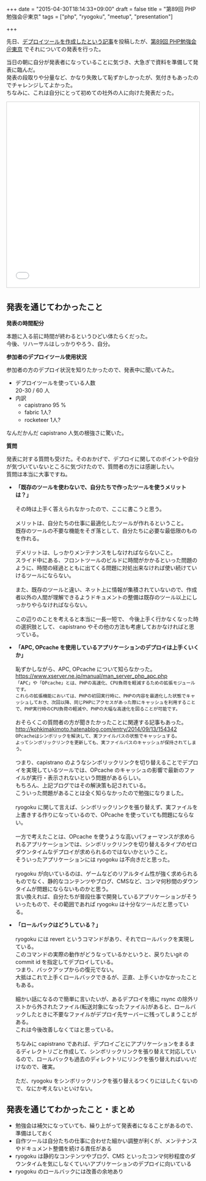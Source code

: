 +++
date = "2015-04-30T18:14:33+09:00"
draft = false
title = "第89回 PHP勉強会＠東京"
tags = ["php", "ryogoku", "meetup", "presentation"]

+++

先日、[デプロイツールを作成したという記事](/i-made-a-deployment-tool-ryogoku/)を投稿したが、[第89回 PHP勉強会＠東京](https://phpstudy.doorkeeper.jp/events/23826) でそれについての発表を行った。  
<!--more-->

当日の朝に自分が発表者になっていることに気づき、大急ぎで資料を準備して発表に臨んだ。  
発表の段取りや分量など、かなり失敗して恥ずかしかったが、気付きもあったのでチャレンジしてよかった。  
ちなみに、これは自分にとって初めての社外の人に向けた発表だった。  

<iframe src="//www.slideshare.net/slideshow/embed_code/key/tIIytx7ajztnz5" width="595" height="485" frameborder="0" marginwidth="0" marginheight="0" scrolling="no" style="border:1px solid #CCC; border-width:1px; margin-bottom:5px; max-width: 100%;" allowfullscreen> </iframe>

## 発表を通じてわかったこと

**発表の時間配分**

本題に入る前に時間が終わるというひどい体たらくだった。  
今後、リハーサルはしっかりやろう、自分。  

**参加者のデプロイツール使用状況**

参加者の方のデプロイ状況を知りたかったので、発表中に聞いてみた。  

- デプロイツールを使っている人数  
20-30 / 60 人  
- 内訳  
  - capistrano 95 %
  - fabric 1人?
  - rocketeer 1人?

なんだかんだ capistrano 人気の根強さに驚いた。

**質問**

発表に対する質問も受けた。そのおかげで、デプロイに関してのポイントや自分が気づいていないところに気づけたので、質問者の方には感謝したい。  
質問は本当に大事ですね。  

- **「既存のツールを使わないで、自分たちで作ったツールを使うメリットは？」**<br />  
その時は上手く答えられなかったので、ここに書こうと思う。<br />  
メリットは、自分たちの仕事に最適化したツールが作れるということ。  
既存のツールの不要な機能をそぎ落として、自分たちに必要な最低限のものを作れる。<br />  
デメリットは、しっかりメンテナンスをしなければならないこと。  
スライド中にある、フロントツールのビルドに時間がかかるといった問題のように、時間の経過とともに出てくる問題に対処出来なければ使い続けていけるツールにならない。<br />  
また、既存のツールと違い、ネット上に情報が集積されていないので、作成者以外の人間が理解できるようドキュメントの整備は既存のツール以上にしっかりやらなければならない。<br />  
この辺りのことを考えると本当に一長一短で、 今後上手く行かなくなった時の選択肢として、 capistrano やその他の方法も考慮しておかなければと思っている。<br />  
- **「APC, OPcache を使用しているアプリケーションのデプロイは上手くいくか」**<br />  
恥ずかしながら、APC, OPcache について知らなかった。  
<https://www.xserver.ne.jp/manual/man_server_php_apc.php>  
`「APC」や「OPcache」とは、PHPの高速化、CPU負荷を軽減するための拡張モジュールです。`  
`これらの拡張機能においては、PHPの初回実行時に、PHPの内容を最適化した状態でキャッシュしておき、次回以降、同じPHPにアクセスがあった際にキャッシュを利用することで、PHP実行時のCPU負荷の軽減や、PHPの大幅な高速化を図ることが可能です。`<br />  
おそらくこの質問者の方が聞きたかったことに関連する記事もあった。  
<http://kohkimakimoto.hatenablog.com/entry/2014/09/13/154342>  
`OPcacheはシンボリックを解決して、実ファイルパスの状態でキャッシュする。`  
`よってシンボリックリンクを更新しても、実ファイルパスのキャッシュが保持されてしまう。`<br />  
つまり、capistrano のようなシンボリックリンクを切り替えることでデプロイを実現しているツールでは、OPcache のキャッシュの影響で最新のファイルが実行・表示されないという問題があるらしい。  
もちろん、上記ブログではその解決策も記されている。  
こういった問題があることは全く知らなかったので勉強になりました。<br />  
ryogoku に関して言えば、シンボリックリンクを張り替えず、実ファイルを上書きする作りになっているので、OPcache を使っていても問題にならない。<br />  
一方で考えたことは、OPcache を使うような高いパフォーマンスが求められるアプリケーションでは、シンボリックリンクを切り替えるタイプのゼロダウンタイムなデプロイが求められるのではないかということ。  
そういったアプリケーションには ryogoku は不向きだと思った。<br />  
ryogoku が向いているのは、ゲームなどのリアルタイム性が強く求められるものでなく、静的なコンテンツやブログ、CMSなど、コンマ何秒間のダウンタイムが問題にならないものかと思う。  
言い換えれば、自分たちが普段仕事で開発しているアプリケーションがそういったもので、その範囲であれば ryogoku は十分なツールだと思っている。  

- **「ロールバックはどうしている？」**<br />  
ryogoku には revert というコマンドがあり、それでロールバックを実現している。  
このコマンドの実際の動作がどうなっているかというと、戻りたいgit の commit id を指定してデプロイしている。  
つまり、バックアップからの復元でない。  
大抵はこれで上手くロールバックできるが、正直、上手くいかなかったこともある。<br />  
細かい話になるので簡単に言いたいが、あるデプロイを境に rsync の除外リストから外されたファイル(転送対象になったファイル)があると、ロールバックしたときに不要なファイルがデプロイ先サーバーに残ってしまうことがある。  
これは今後改善しなくてはと思っている。<br />  
ちなみに capistrano であれば、デプロイごとにアプリケーションをまるまるディレクトリごと作成して、シンボリックリンクを張り替えて対応しているので、ロールバックも過去のディレクトリにリンクを張り替えればいいだけなので、確実。<br />  
ただ、ryogoku をシンボリックリンクを張り替えるつくりにはしたくないので、なにか考えないといけない。

## 発表を通じてわかったこと・まとめ

- 勉強会は補欠になっていても、繰り上がって発表者になることがあるので、準備はしておく
- 自作ツールは自分たちの仕事に合わせた細かい調整が利くが、メンテナンスやドキュメント整備を続ける責任がある
- ryogoku は静的なコンテンツやブログ、CMS といったコンマ何秒程度のダウンタイムを気にしなくていいアプリケーションのデプロイに向いている
- ryogoku のロールバックには改善の余地あり
